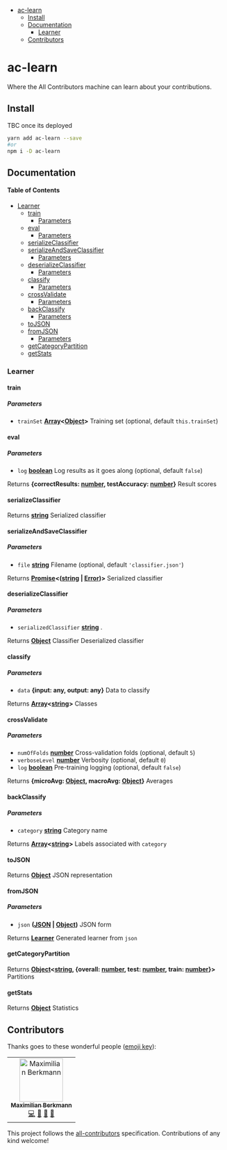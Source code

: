 <!-- START doctoc generated TOC please keep comment here to allow auto update -->
<!-- DON'T EDIT THIS SECTION, INSTEAD RE-RUN doctoc TO UPDATE -->

- [ac-learn](#ac-learn)
  - [Install](#install)
  - [Documentation](#documentation)
    - [Learner](#learner)
  - [Contributors](#contributors)

<!-- END doctoc generated TOC please keep comment here to allow auto update -->

# ac-learn

Where the All Contributors machine can learn about your contributions.

## Install

TBC once its deployed

```bash
yarn add ac-learn --save
#or
npm i -D ac-learn
```

## Documentation

<!-- Generated by documentation.js. Update this documentation by updating the source code. -->

#### Table of Contents

- [Learner](#learner)
  - [train](#train)
    - [Parameters](#parameters)
  - [eval](#eval)
    - [Parameters](#parameters-1)
  - [serializeClassifier](#serializeclassifier)
  - [serializeAndSaveClassifier](#serializeandsaveclassifier)
    - [Parameters](#parameters-2)
  - [deserializeClassifier](#deserializeclassifier)
    - [Parameters](#parameters-3)
  - [classify](#classify)
    - [Parameters](#parameters-4)
  - [crossValidate](#crossvalidate)
    - [Parameters](#parameters-5)
  - [backClassify](#backclassify)
    - [Parameters](#parameters-6)
  - [toJSON](#tojson)
  - [fromJSON](#fromjson)
    - [Parameters](#parameters-7)
  - [getCategoryPartition](#getcategorypartition)
  - [getStats](#getstats)

### Learner

#### train

##### Parameters

- `trainSet` **[Array](https://developer.mozilla.org/docs/Web/JavaScript/Reference/Global_Objects/Array)&lt;[Object](https://developer.mozilla.org/docs/Web/JavaScript/Reference/Global_Objects/Object)>** Training set (optional, default `this.trainSet`)

#### eval

##### Parameters

- `log` **[boolean](https://developer.mozilla.org/docs/Web/JavaScript/Reference/Global_Objects/Boolean)** Log results as it goes along (optional, default `false`)

Returns **{correctResults: [number](https://developer.mozilla.org/docs/Web/JavaScript/Reference/Global_Objects/Number), testAccuracy: [number](https://developer.mozilla.org/docs/Web/JavaScript/Reference/Global_Objects/Number)}** Result scores

#### serializeClassifier

Returns **[string](https://developer.mozilla.org/docs/Web/JavaScript/Reference/Global_Objects/String)** Serialized classifier

#### serializeAndSaveClassifier

##### Parameters

- `file` **[string](https://developer.mozilla.org/docs/Web/JavaScript/Reference/Global_Objects/String)** Filename (optional, default `'classifier.json'`)

Returns **[Promise](https://developer.mozilla.org/docs/Web/JavaScript/Reference/Global_Objects/Promise)&lt;([string](https://developer.mozilla.org/docs/Web/JavaScript/Reference/Global_Objects/String) \| [Error](https://developer.mozilla.org/docs/Web/JavaScript/Reference/Global_Objects/Error))>** Serialized classifier

#### deserializeClassifier

##### Parameters

- `serializedClassifier` **[string](https://developer.mozilla.org/docs/Web/JavaScript/Reference/Global_Objects/String)** .

Returns **[Object](https://developer.mozilla.org/docs/Web/JavaScript/Reference/Global_Objects/Object)** Classifier Deserialized classifier

#### classify

##### Parameters

- `data` **{input: any, output: any}** Data to classify

Returns **[Array](https://developer.mozilla.org/docs/Web/JavaScript/Reference/Global_Objects/Array)&lt;[string](https://developer.mozilla.org/docs/Web/JavaScript/Reference/Global_Objects/String)>** Classes

#### crossValidate

##### Parameters

- `numOfFolds` **[number](https://developer.mozilla.org/docs/Web/JavaScript/Reference/Global_Objects/Number)** Cross-validation folds (optional, default `5`)
- `verboseLevel` **[number](https://developer.mozilla.org/docs/Web/JavaScript/Reference/Global_Objects/Number)** Verbosity (optional, default `0`)
- `log` **[boolean](https://developer.mozilla.org/docs/Web/JavaScript/Reference/Global_Objects/Boolean)** Pre-training logging (optional, default `false`)

Returns **{microAvg: [Object](https://developer.mozilla.org/docs/Web/JavaScript/Reference/Global_Objects/Object), macroAvg: [Object](https://developer.mozilla.org/docs/Web/JavaScript/Reference/Global_Objects/Object)}** Averages

#### backClassify

##### Parameters

- `category` **[string](https://developer.mozilla.org/docs/Web/JavaScript/Reference/Global_Objects/String)** Category name

Returns **[Array](https://developer.mozilla.org/docs/Web/JavaScript/Reference/Global_Objects/Array)&lt;[string](https://developer.mozilla.org/docs/Web/JavaScript/Reference/Global_Objects/String)>** Labels associated with `category`

#### toJSON

Returns **[Object](https://developer.mozilla.org/docs/Web/JavaScript/Reference/Global_Objects/Object)** JSON representation

#### fromJSON

##### Parameters

- `json` **([JSON](https://developer.mozilla.org/docs/Web/JavaScript/Reference/Global_Objects/JSON) \| [Object](https://developer.mozilla.org/docs/Web/JavaScript/Reference/Global_Objects/Object))** JSON form

Returns **[Learner](#learner)** Generated learner from `json`

#### getCategoryPartition

Returns **[Object](https://developer.mozilla.org/docs/Web/JavaScript/Reference/Global_Objects/Object)&lt;[string](https://developer.mozilla.org/docs/Web/JavaScript/Reference/Global_Objects/String), {overall: [number](https://developer.mozilla.org/docs/Web/JavaScript/Reference/Global_Objects/Number), test: [number](https://developer.mozilla.org/docs/Web/JavaScript/Reference/Global_Objects/Number), train: [number](https://developer.mozilla.org/docs/Web/JavaScript/Reference/Global_Objects/Number)}>** Partitions

#### getStats

Returns **[Object](https://developer.mozilla.org/docs/Web/JavaScript/Reference/Global_Objects/Object)** Statistics

## Contributors

<!-- ALL-CONTRIBUTORS-LIST:START - Do not remove or modify this section -->

<!-- prettier-ignore -->
Thanks goes to these wonderful people ([emoji key](https://allcontributors.org/docs/en/emoji-key)):

<table><tr><td align="center"><a href="http://maxcubing.wordpress.com"><img src="https://avatars0.githubusercontent.com/u/8260834?v=4" width="100px;" alt="Maximilian Berkmann"/><br /><sub><b>Maximilian Berkmann</b></sub></a><br /><a href="https://github.com/Berkmann18/json-fixer/commits?author=Berkmann18" title="Code">💻</a> <a href="https://github.com/Berkmann18/json-fixer/commits?author=Berkmann18" title="Documentation">📖</a> <a href="#ideas-Berkmann18" title="Ideas, Planning, & Feedback">🤔</a> <a href="#maintenance-Berkmann18" title="Maintenance">🚧</a></td></tr></table>

<!-- ALL-CONTRIBUTORS-LIST:END -->

This project follows the [all-contributors](https://github.com/all-contributors/all-contributors) specification. Contributions of any kind welcome!
